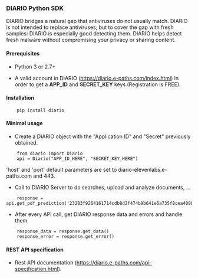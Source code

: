 ### DIARIO Python SDK ###

DIARIO bridges a natural gap that antiviruses do not usually match. DIARIO is not intended to replace antiviruses, but to cover the gap with fresh samples: DIARIO is especially good detecting them. DIARIO helps detect fresh malware without compromising your privacy or sharing content.



#### Prerequisites ####

* Python 3 or 2.7+


* A valid account in DIARIO (https://diario.e-paths.com/index.html) in order to get a **APP_ID** and **SECRET_KEY** keys (Registration is FREE).


#### Installation ####

```
    pip install diario
```


#### Minimal usage ####


* Create a DIARIO object with the "Application ID" and "Secret" previously obtained.
```
    from diario import Diario
	api = Diario("APP_ID_HERE", "SECRET_KEY_HERE")
```

'host' and 'port' default parameters are set to diario-elevenlabs.e-paths.com and 443.


* Call to DIARIO Server to do searches, upload and analyze documents, ...
```
	response = api.get_pdf_prediction('23203f9264161714cdb8d2f474b9b641e6a735f8cea4098c40a3cab87439d749')
```

* After every API call, get DIARIO response data and errors and handle them.
```
	response_data = response.get_data()
	response_error = response.get_error()
```

#### REST API specification ####

* Rest API documentation (https://diario.e-paths.com/api-specification.html).

